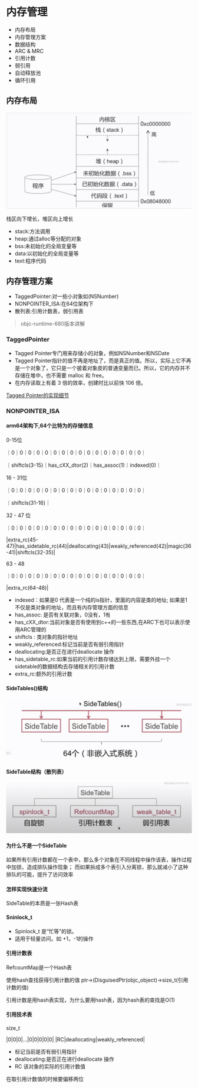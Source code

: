 # 内存管理

- 内存布局
- 内存管理方案
- 数据结构
- ARC & MRC
- 引用计数
- 弱引用
- 自动释放池
- 循环引用

## 内存布局

![img](../../Sources/ScreenShot2021-01-28at102618PM.png)

栈区向下增长，堆区向上增长

- stack:方法调用
- heap:通过alloc等分配的对象
- bss:未初始化的全局变量等
- data:以初始化的全局变量等
- text:程序代码

## 内存管理方案

- TaggedPointer:对一些小对象如(NSNumber)
- NONPOINTER_ISA:在64位架构下
- 散列表:引用计数表，弱引用表

> objc-runtime-680版本讲解

### TaggedPointer

- Tagged Pointer专门用来存储小的对象，例如NSNumber和NSDate
- Tagged Pointer指针的值不再是地址了，而是真正的值。所以，实际上它不再是一个对象了，它只是一个披着对象皮的普通变量而已。所以，它的内存并不存储在堆中，也不需要 malloc 和 free。
- 在内存读取上有着 3 倍的效率，创建时比以前快 106 倍。

[Tagged Pointer的实现细节](https://blog.devtang.com/2014/05/30/understand-tagged-pointer/)

### NONPOINTER_ISA 

#### arm64架构下,64个比特为的存储信息

0-15位

｜0｜0｜0｜0｜0｜0｜0｜0｜0｜0｜0｜0｜0｜0｜0｜0｜

｜shiftcls(3-15)｜has_cXX_dtor(2)｜has_assoc(1)｜indexed(0)｜

16 - 31位

｜0｜0｜0｜0｜0｜0｜0｜0｜0｜0｜0｜0｜0｜0｜0｜0｜

｜shiftcls(31-16)｜

32 - 47 位

｜0｜0｜0｜0｜0｜0｜0｜0｜0｜0｜0｜0｜0｜0｜0｜0｜

|extra_rc(45-47)|has_sidetable_rc(44)|deallocating(43)|weakly_referenced(42)|magic(36-41)|shiftcls(32-35)|

63 - 48

｜0｜0｜0｜0｜0｜0｜0｜0｜0｜0｜0｜0｜0｜0｜0｜0｜

|extra_rc(64-48)|

- indexed：如果是0 代表是一个纯的is指针，里面的内容是类的地址; 如果是1 不仅是类对象的地址，而且有内存管理方面的信息
- has_assoc: 是否有关联对象，0没有，1有
- has_cXX_dtor:当前对象是否有使用到c++的一些东西,在ARC下也可以表示使用ARC管理的
- shiftcls : 类对象的指针地址
- weakly_referenced:标记当前是否有弱引用指针
- deallocating:是否正在进行deallocate 操作
- has_sidetable_rc:如果当前的引用计数存储达到上限，需要外挂一个sidetable的数据结构去存储相关的引用计数
- extra_rc:额外的引用计数

#### SideTables()结构

![img](../../Sources/IMG_184062A4C446-1.jpeg)

#### SideTable结构（散列表）

![img](../../Sources/IMG_A08EA5644307-1.jpeg)

#### 为什么不是一个SideTable

如果所有引用计数都在一个表中，那么多个对象在不同线程中操作该表，操作过程中加锁，造成排队操作现象；
而如果拆成多个表引入分离锁，那么就减小了这种排队的可能，提升了访问效率

#### 怎样实现快速分流

SideTable的本质是一张Hash表

#### Sninlock_t

- Spinlock_t 是“忙等”的锁。
- 适用于轻量访问。如 +1，-1的操作

#### 引用计数表

RefcountMap是一个Hash表

使用hash查找获得引用计数的值
ptr->(DisguisedPtr(objc_object)->size_t(引用计数的值)

引用计数是用hash表实现，为什么要用hash表，因为hash表的查找是O(1)

#### 引用技术表

size_t

|0|0|0|...|0|0|0|0|0|
|RC|deallocating|weakly_referenced|

- 标记当前是否有弱引用指针
- deallocating:是否正在进行deallocate 操作
- RC 该对象的实际的引用计数值

在取引用计数值的时候要偏移两位

